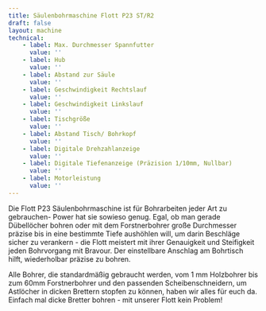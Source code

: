 ```yaml
---
title: Säulenbohrmaschine Flott P23 ST/R2
draft: false
layout: machine
technical:
    - label: Max. Durchmesser Spannfutter
      value: ''
    - label: Hub
      value: ''
    - label: Abstand zur Säule
      value: ''
    - label: Geschwindigkeit Rechtslauf
      value: ''
    - label: Geschwindigkeit Linkslauf
      value: ''
    - label: Tischgröße
      value: ''
    - label: Abstand Tisch/ Bohrkopf
      value: ''
    - label: Digitale Drehzahlanzeige
      value: ''
    - label: Digitale Tiefenanzeige (Präzision 1/10mm, Nullbar)
      value: ''
    - label: Motorleistung
      value: ''
---
```


Die Flott P23 Säulenbohrmaschine ist für Bohrarbeiten jeder Art zu gebrauchen- Power hat sie sowieso genug. Egal, ob man gerade Dübellöcher bohren oder mit dem Forstnerbohrer große Durchmesser präzise bis in eine bestimmte Tiefe aushöhlen will, um darin Beschläge sicher zu verankern - die Flott meistert mit ihrer Genauigkeit und Steifigkeit jeden Bohrvorgang mit Bravour. Der einstellbare Anschlag am Bohrtisch hilft, wiederholbar präzise zu bohren.

Alle Bohrer, die standardmäßig gebraucht werden, vom 1 mm Holzbohrer bis zum 60mm Forstnerbohrer und den passenden Scheibenschneidern, um Astlöcher in dicken Brettern stopfen zu können, haben wir alles für euch da. Einfach mal dicke Bretter bohren - mit unserer Flott kein Problem!
